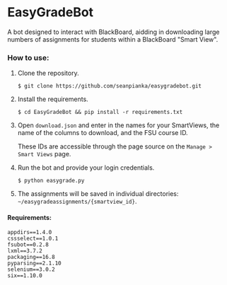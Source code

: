 # EasyGradeBot
A bot designed to interact with BlackBoard, aidding in downloading large numbers of assignments for students within a BlackBoard "Smart View".

### How to use:

1. Clone the repository.

    `$ git clone https://github.com/seanpianka/easygradebot.git`

2. Install the requirements.

    `$ cd EasyGradeBot && pip install -r requirements.txt`

3. Open `download.json` and enter in the names for your SmartViews, the name of the columns to download, and the FSU course ID.

    These IDs are accessible through the page source on the `Manage > Smart Views` page.

4. Run the bot and provide your login credentials.

    `$ python easygrade.py`

5. The assignments will be saved in individual directories: `~/easygradeassignments/{smartview_id}`.

#### Requirements:
```
appdirs==1.4.0
cssselect==1.0.1
fsubot==0.2.8
lxml==3.7.2
packaging==16.8
pyparsing==2.1.10
selenium==3.0.2
six==1.10.0
```
